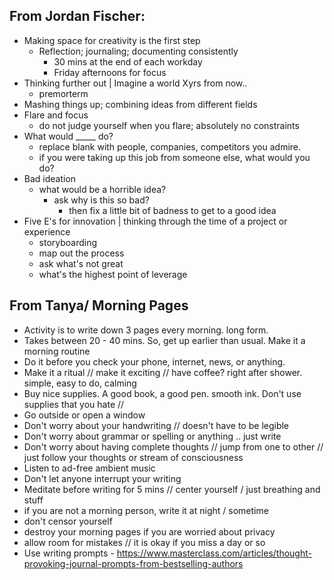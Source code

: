 ## From Jordan Fischer:

- Making space for creativity is the first step
  - Reflection; journaling; documenting consistently
    - 30 mins at the end of each workday
    - Friday afternoons for focus
- Thinking further out | Imagine a world Xyrs from now.. 
  - premorterm
- Mashing things up; combining ideas from different fields
- Flare and focus
  - do not judge yourself when you flare; absolutely no constraints
- What would _____ do?
    - replace blank with people, companies, competitors you admire.
    - if you were taking up this job from someone else, what would you do?
- Bad ideation
  - what would be a horrible idea?
      - ask why is this so bad?
        - then fix a little bit of badness to get to a good idea
- Five E's for innovation | thinking through the time of a project or experience
    - storyboarding
    - map out the process
    - ask what's not great
    - what's the highest point of leverage

## From Tanya/ Morning Pages
- Activity is to write down 3 pages every morning. long form.
- Takes between 20 - 40 mins. So, get up earlier than usual. Make it a morning routine
- Do it before you check your phone, internet, news, or anything.
- Make it a ritual // make it exciting // have coffee? right after shower. simple, easy to do, calming
- Buy nice supplies. A good book, a good pen. smooth ink. Don't use supplies that you hate //
- Go outside or open a window
- Don't worry about your handwriting // doesn't have to be legible
- Don't worry about grammar or spelling or anything .. just write
- Don't worry about having complete thoughts // jump from one to other // just follow your thoughts or stream of consciousness
- Listen to ad-free ambient music
- Don't let anyone interrupt your writing
- Meditate before writing for 5 mins // center yourself / just breathing and stuff
- if you are not a morning person, write it at night / sometime
- don't censor yourself
- destroy your morning pages if you are worried about privacy
- allow room for mistakes // it is okay if you miss a day or so
- Use writing prompts - https://www.masterclass.com/articles/thought-provoking-journal-prompts-from-bestselling-authors
